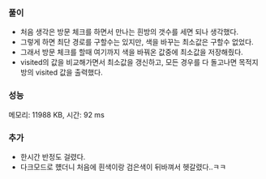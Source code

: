 ### 풀이
- 처음 생각은 방문 체크를 하면서 만나는 흰방의 갯수를 세면 되나 생각했다.
- 그렇게 하면 최단 경로를 구할수는 있지만, 색을 바꾸는 최소값은 구할수 없었다.
- 그래서 방문 체크를 할때 여기까지 색을 바꿔온 값중에 최소값을 저장해줬다.
- visited의 값을 비교해가면서 최소값을 갱신하고, 모든 경우를 다 돌고나면 목적지 방의 visited 값을 출력했다.

### 성능
메모리: 11988 KB, 시간: 92 ms

### 추가
- 한시간 반정도 걸렸다.
- 다크모드로 헀더니 처음에 흰색이랑 검은색이 뒤바껴서 헷갈렸다..ㅋㅋ